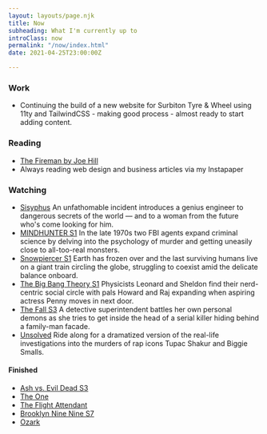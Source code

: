 ```yaml
---
layout: layouts/page.njk
title: Now
subheading: What I'm currently up to
introClass: now
permalink: "/now/index.html"
date: 2021-04-25T23:00:00Z

---
```

### Work
* Continuing the build of a new website for Surbiton Tyre & Wheel using 11ty and TailwindCSS - making good process - almost ready to start adding content.

### Reading
* [The Fireman by Joe Hill](https://beta.readng.co/book/the-fireman-by-joe-hill-WPOnt "The Fireman by Joe Hill")
* Always reading web design and business articles via my Instapaper

### Watching
* [Sisyphus](https://www.netflix.com/gb/title/81397558)
  An unfathomable incident introduces a genius engineer to dangerous secrets of the world — and to a woman from the future who's come looking for him.
* [MINDHUNTER S1](https://www.netflix.com/gb/Title/80114855)
  In the late 1970s two FBI agents expand criminal science by delving into the psychology of murder and getting uneasily close to all-too-real monsters.
* [Snowpiercer S1](https://www.netflix.com/gb/Title/80177458)
  Earth has frozen over and the last surviving humans live on a giant train circling the globe, struggling to coexist amid the delicate balance onboard.
* [The Big Bang Theory S1](https://www.netflix.com/gb/title/70143830)
  Physicists Leonard and Sheldon find their nerd-centric social circle with pals Howard and Raj expanding when aspiring actress Penny moves in next door.
* [The Fall S3](https://www.netflix.com/gb/title/70272726)
  A detective superintendent battles her own personal demons as she tries to get inside the head of a serial killer hiding behind a family-man facade.
* [Unsolved](https://www.netflix.com/gb/title/80177416)
  Ride along for a dramatized version of the real-life investigations into the murders of rap icons Tupac Shakur and Biggie Smalls.

#### Finished
  * [Ash vs. Evil Dead S3](https://www.netflix.com/gb/title/80049277)
  * [The One](https://www.netflix.com/gb/title/80199029 "The One on Netflix")
  * [The Flight Attendant](https://www.imdb.com/title/tt7569576/ "The Flight Attendant on IMDB")
  * [Brooklyn Nine Nine S7](https://www.netflix.com/gb/title/70281562 "Brooklyn 99 S7 on Netflix")
  * [Ozark](https://www.netflix.com/gb/title/80117552 "Ozark on Netflix")